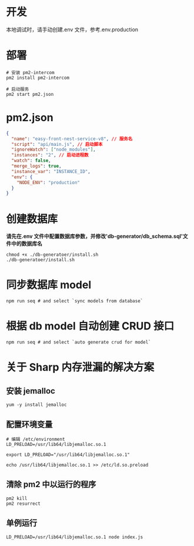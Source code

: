 <!--
 * @Author: leyi leyi@myun.info
 * @Date: 2021-11-25 17:08:33
 * @LastEditors: leyi leyi@myun.info
 * @LastEditTime: 2023-08-18 11:02:48
 * @FilePath: /easy-front-nest-service/README.md
 * @Description:
 *
 * Copyright (c) 2023 by ${git_name_email}, All Rights Reserved.
-->

# 开发

本地调试时，请手动创建.env 文件，参考.env.production

# 部署

```shell
# 安装 pm2-intercom
pm2 install pm2-intercom

# 启动服务
pm2 start pm2.json
```

# pm2.json

```json
{
  "name": "easy-front-nest-service-v8", // 服务名
  "script": "api/main.js", // 启动脚本
  "ignoreWatch": ["node_modules"],
  "instances": "2", // 启动进程数
  "watch": false,
  "merge_logs": true,
  "instance_var": "INSTANCE_ID",
  "env": {
    "NODE_ENV": "production"
  }
}
```

# 创建数据库

**请先在.env 文件中配置数据库参数，并修改'db-generator/db_schema.sql'文件中的数据库名**

```shell
chmod +x ./db-generatoer/install.sh
./db-generatoer/install.sh
```

# 同步数据库 model

```shell
npm run seq # and select `sync models from database`
```

# 根据 db model 自动创建 CRUD 接口

```shell
npm run seq # and select `auto generate crud for model`
```

# 关于 Sharp 内存泄漏的解决方案

## 安装 jemalloc

```shell
yum -y install jemalloc
```

## 配置环境变量

```shell
# 编辑 /etc/environment
LD_PRELOAD=/usr/lib64/libjemalloc.so.1
```

```shell
export LD_PRELOAD="/usr/lib64/libjemalloc.so.1"

echo /usr/lib64/libjemalloc.so.1 >> /etc/ld.so.preload
```

## 清除 pm2 中以运行的程序

```shell
pm2 kill
pm2 resurrect
```

## 单例运行

```shell
LD_PRELOAD=/usr/lib64/libjemalloc.so.1 node index.js
```
